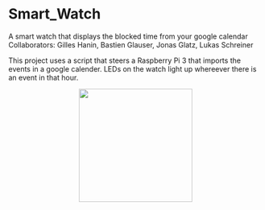 # Smart_Watch
A smart watch that displays the blocked time from your google calendar
Collaborators: Gilles Hanin, Bastien Glauser, Jonas Glatz, Lukas Schreiner

This project uses a script that steers a Raspberry Pi 3 that imports the events in a google calender.
LEDs on the watch light up whereever there is an event in that hour. 

<div align='center'>
  <img src='Smart_Watch/Pictures/smartwatch.jpg' height="225px">
</div>
